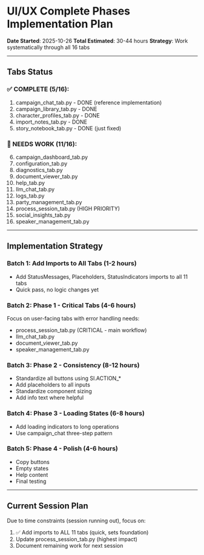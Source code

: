 # UI/UX Complete Phases Implementation Plan

**Date Started**: 2025-10-26
**Total Estimated**: 30-44 hours
**Strategy**: Work systematically through all 16 tabs

---

## Tabs Status

### ✅ COMPLETE (5/16):
1. campaign_chat_tab.py - DONE (reference implementation)
2. campaign_library_tab.py - DONE
3. character_profiles_tab.py - DONE
4. import_notes_tab.py - DONE
5. story_notebook_tab.py - DONE (just fixed)

### 🔧 NEEDS WORK (11/16):
6. campaign_dashboard_tab.py
7. configuration_tab.py
8. diagnostics_tab.py
9. document_viewer_tab.py
10. help_tab.py
11. llm_chat_tab.py
12. logs_tab.py
13. party_management_tab.py
14. process_session_tab.py (HIGH PRIORITY)
15. social_insights_tab.py
16. speaker_management_tab.py

---

## Implementation Strategy

### Batch 1: Add Imports to All Tabs (1-2 hours)
- Add StatusMessages, Placeholders, StatusIndicators imports to all 11 tabs
- Quick pass, no logic changes yet

### Batch 2: Phase 1 - Critical Tabs (4-6 hours)
Focus on user-facing tabs with error handling needs:
- process_session_tab.py (CRITICAL - main workflow)
- llm_chat_tab.py
- document_viewer_tab.py
- speaker_management_tab.py

### Batch 3: Phase 2 - Consistency (8-12 hours)
- Standardize all buttons using SI.ACTION_*
- Add placeholders to all inputs
- Standardize component sizing
- Add info text where helpful

### Batch 4: Phase 3 - Loading States (6-8 hours)
- Add loading indicators to long operations
- Use campaign_chat three-step pattern

### Batch 5: Phase 4 - Polish (4-6 hours)
- Copy buttons
- Empty states
- Help content
- Final testing

---

## Current Session Plan

Due to time constraints (session running out), focus on:
1. ✅ Add imports to ALL 11 tabs (quick, sets foundation)
2. Update process_session_tab.py (highest impact)
3. Document remaining work for next session
